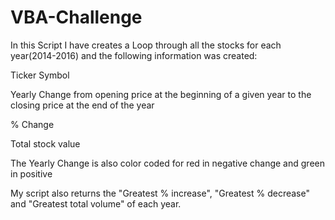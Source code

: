 # VBA-Challenge

In this Script I have creates a Loop through all the stocks for each year(2014-2016) and the following information was created:
 
 Ticker Symbol 
  
  Yearly Change from opening price at the beginning of a given year to the closing price at the end of the year
  
  % Change 
  
  Total stock value 

The Yearly Change is also color coded for red in negative change and green in positive 

My script also returns the "Greatest % increase", "Greatest % decrease" and "Greatest total volume" of each year. 
